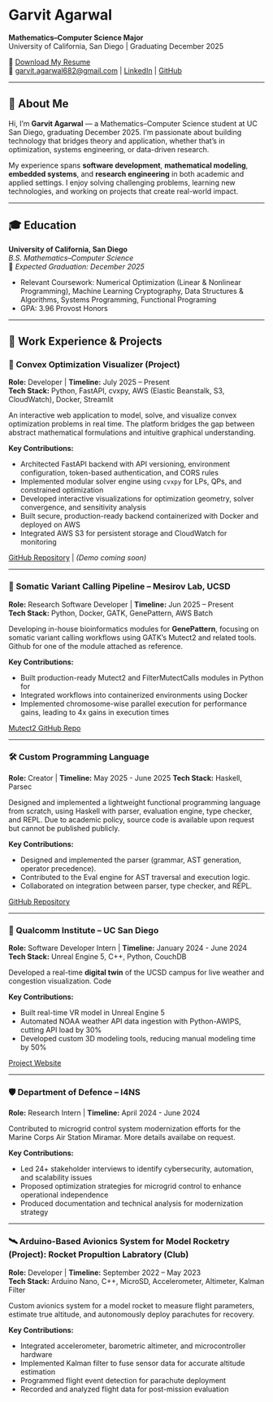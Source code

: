 # Garvit Agarwal

**Mathematics–Computer Science Major**  
University of California, San Diego | Graduating December 2025  

📄 [Download My Resume](#)  
📧 garvit.agarwal682@gmail.com | [LinkedIn](https://www.linkedin.com/in/agarwalgarvit/) | [GitHub](https://github.com/garvit192/)

---

## 👋 About Me
Hi, I’m **Garvit Agarwal** — a Mathematics–Computer Science student at UC San Diego, graduating December 2025. I’m passionate about building technology that bridges theory and application, whether that’s in optimization, systems engineering, or data-driven research.  

My experience spans **software development**, **mathematical modeling**, **embedded systems**, and **research engineering** in both academic and applied settings. I enjoy solving challenging problems, learning new technologies, and working on projects that create real-world impact.

---

## 🎓 Education

**University of California, San Diego**  
*B.S. Mathematics–Computer Science*  
📅 *Expected Graduation: December 2025*  

- Relevant Coursework: Numerical Optimization (Linear & Nonlinear Programming), Machine Learning Cryptography, Data Structures & Algorithms, Systems Programming, Functional Programing
- GPA: 3.96 Provost Honors 

---

## 💼 Work Experience & Projects

### 🚀 Convex Optimization Visualizer (Project)
**Role:** Developer | **Timeline:** July 2025 – Present  
**Tech Stack:** Python, FastAPI, cvxpy, AWS (Elastic Beanstalk, S3, CloudWatch), Docker, Streamlit 

An interactive web application to model, solve, and visualize convex optimization problems in real time. The platform bridges the gap between abstract mathematical formulations and intuitive graphical understanding.

**Key Contributions:**
- Architected FastAPI backend with API versioning, environment configuration, token-based authentication, and CORS rules
- Implemented modular solver engine using `cvxpy` for LPs, QPs, and constrained optimization
- Developed interactive visualizations for optimization geometry, solver convergence, and sensitivity analysis
- Built secure, production-ready backend containerized with Docker and deployed on AWS
- Integrated AWS S3 for persistent storage and CloudWatch for monitoring  

[GitHub Repository](https://github.com/garvit192/CvxViz) | *(Demo coming soon)*

---

### 🔬 Somatic Variant Calling Pipeline – Mesirov Lab, UCSD
**Role:** Research Software Developer | **Timeline:** Jun 2025 – Present  
**Tech Stack:** Python, Docker, GATK, GenePattern, AWS Batch  

Developing in-house bioinformatics modules for **GenePattern**, focusing on somatic variant calling workflows using GATK’s Mutect2 and related tools. Github for one of the module attached as reference.

**Key Contributions:**
- Built production-ready Mutect2 and FilterMutectCalls modules in Python for 
- Integrated workflows into containerized environments using Docker
- Implemented chromosome-wise parallel execution for performance gains, leading to 4x gains in execution times

[Mutect2 GitHub Repo](https://github.com/garvit192/Genepattern-mutect2)

---

### 🛠 Custom Programming Language
**Role:** Creator | **Timeline:** May 2025 - June 2025
**Tech Stack:** Haskell, Parsec

Designed and implemented a lightweight functional programming language from scratch, using Haskell with parser, evaluation engine, type checker, and REPL. Due to academic policy, source code is available upon request but cannot be published publicly.

**Key Contributions:**
- Designed and implemented the parser (grammar, AST generation, operator precedence).
- Contributed to the Eval engine for AST traversal and execution logic.
- Collaborated on integration between parser, type checker, and REPL.  

[GitHub Repository](#)

---

### 🏢 Qualcomm Institute – UC San Diego
**Role:** Software Developer Intern | **Timeline:** January 2024 - June 2024  
**Tech Stack:** Unreal Engine 5, C++, Python, CouchDB  

Developed a real-time **digital twin** of the UCSD campus for live weather and congestion visualization. Code 

**Key Contributions:**
- Built real-time VR model in Unreal Engine 5
- Automated NOAA weather API data ingestion with Python-AWIPS, cutting API load by 30%
- Developed custom 3D modeling tools, reducing manual modeling time by 50%

[Project Website](https://qi.ucsd.edu/education/california-workforce-development/serious-games-internship/)

---

### 🛡 Department of Defence – I4NS
**Role:** Research Intern | **Timeline:** April 2024 - June 2024   

Contributed to microgrid control system modernization efforts for the Marine Corps Air Station Miramar. More details availabe on request.

**Key Contributions:**
- Led 24+ stakeholder interviews to identify cybersecurity, automation, and scalability issues
- Proposed optimization strategies for microgrid control to enhance operational independence
- Produced documentation and technical analysis for modernization strategy


---

### 🛰 Arduino-Based Avionics System for Model Rocketry (Project): Rocket Propultion Labratory (Club)
**Role:** Developer | **Timeline:** September 2022 – May 2023  
**Tech Stack:** Arduino Nano, C++, MicroSD, Accelerometer, Altimeter, Kalman Filter  

Custom avionics system for a model rocket to measure flight parameters, estimate true altitude, and autonomously deploy parachutes for recovery.

**Key Contributions:**
- Integrated accelerometer, barometric altimeter, and microcontroller hardware
- Implemented Kalman filter to fuse sensor data for accurate altitude estimation
- Programmed flight event detection for parachute deployment
- Recorded and analyzed flight data for post-mission evaluation  

